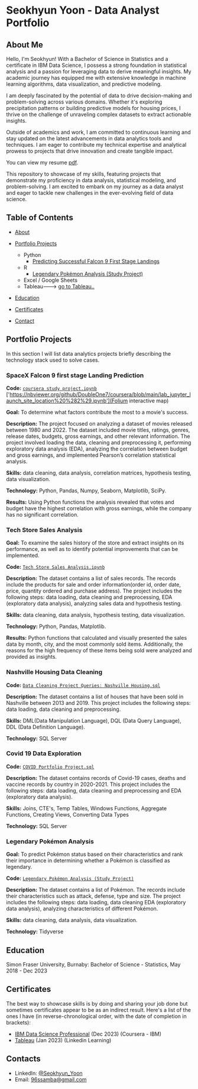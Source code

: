 # Seokhyun Yoon - Data Analyst Portfolio
## About Me
Hello, I'm Seokhyun! With a Bachelor of Science in Statistics and a certificate in IBM Data Science, I possess a strong foundation in statistical analysis and a passion for leveraging data to derive meaningful insights. My academic journey has equipped me with extensive knowledge in machine learning algorithms, data visualization, and predictive modeling.

I am deeply fascinated by the potential of data to drive decision-making and problem-solving across various domains. Whether it's exploring precipitation patterns or building predictive models for housing prices, I thrive on the challenge of unraveling complex datasets to extract actionable insights.

Outside of academics and work, I am committed to continuous learning and stay updated on the latest advancements in data analytics tools and techniques. I am eager to contribute my technical expertise and analytical prowess to projects that drive innovation and create tangible impact.

You can view my resume [pdf](https://github.com/DoubleOne7/Data-Analysis-Portfolio-/blob/main/Seokhyun%20Yoon%20resume.pdf). 

This repository to showcase of my skills, featuring projects that demonstrate my proficiency in data analysis, statistical modeling, and problem-solving. I am excited to embark on my journey as a data analyst and eager to tackle new challenges in the ever-evolving field of data science.


## Table of Contents
- [About](https://github.com/DoubleOne7/Data-Analysis-Portfolio-/blob/main/README.md#about)
- [Portfolio Projects](https://github.com/DoubleOne7/Data-Analysis-Portfolio-/blob/main/README.md#portfolio-projects)
  - Python
    - [Predicting Successful Falcon 9 First Stage Landings](https://github.com/DoubleOne7/coursera/blob/main/coursera-study-project.ipynb)
  - R
    - [Legendary Pokémon Analysis (Study Project)](https://github.com/DoubleOne7/Data-Analysis-Portfolio-#legendary-pok%C3%A9mon-analysis)
  - Excel / Google Sheets
  - Tableau---> [go to Tableau..](https://public.tableau.com/app/profile/tianna.parris)
  


- [Education](https://github.com/DoubleOne7/Data-Analysis-Portfolio-/blob/main/README.md#education)  
- [Certificates](https://github.com/DoubleOne7/Data-Analysis-Portfolio-/blob/main/README.md#certificates)
- [Contact](https://github.com/DoubleOne7/Data-Analysis-Portfolio-/blob/main/README.md#contacts)
## Portfolio Projects
In this section I will list data analytics projects briefly describing the technology stack used to solve cases.

### SpaceX Falcon 9 first stage Landing Prediction
**Code:** [`coursera study project.ipynb`](https://github.com/DoubleOne7/coursera/blob/main/coursera-study-project.ipynb)
          ['https://nbviewer.org/github/DoubleOne7/coursera/blob/main/lab_jupyter_launch_site_location%20%282%29.ipynb'](Folium interactive map)

**Goal:** To determine what factors contribute the most to a movie's success.

**Description:** The project focused on analyzing a dataset of movies released between 1980 and 2022. The dataset included movie titles, ratings, genres, release dates, budgets, gross earnings, and other relevant information. The project involved loading the data, cleaning and preprocessing it, performing exploratory data analysis (EDA), analyzing the correlation between budget and gross earnings, and implemented Pearson’s correlation statistical analysis.

**Skills:** data cleaning, data analysis, correlation matrices, hypothesis testing, data visualization.

**Technology:** Python, Pandas, Numpy, Seaborn, Matplotlib, SciPy.

**Results:** Using Python functions the analysis revealed that votes and budget have the highest correlation with gross earnings, while the company has no significant correlation.

### Tech Store Sales Analysis

**Goal:** To examine the sales history of the store and extract insights on its performance, as well as to identify potential improvements that can be implemented.

**Code:** [`Tech Store Sales Analysis.ipynb`](https://github.com/tiannaparris/PortfolioProjects/blob/main/Tech%20Store%20Sales%20Analysis.ipynb)

**Description:** The dataset contains a list of sales records.  The records include the products for sale and order information(order id, order date, price, quantity ordered and purchase address). The project includes the following steps: data loading, data cleaning and preprocessing, EDA (exploratory data analysis), analyzing sales data and hypothesis testing.

**Skills:** data cleaning, data analysis, hypothesis testing, data visualization.

**Technology:** Python, Pandas, Matplotlib.

**Results:** Python functions that calculated and visually presented the sales data by month, city, and the most commonly sold items. Additionally, the reasons for the high frequency of these items being sold were analyzed and provided as insights.



### Nashville Housing Data Cleaning
**Code:** [`Data Cleaning Project Queries: Nashville Housing.sql`](https://github.com/tiannaparris/PortfolioProjects/blob/main/Data%20Cleaning%20Project%20Queries:%20Nashville%20Housing.sql)

**Description:** The dataset contains a list of houses that have been sold in Nashville between 2013 and 2019. This project includes the following steps: data loading, data cleaning and preprocessing.


**Skills:** DML(Data Manipulation Language), DQL (Data Query Language), DDL (Data Definition Language).

**Technology:** SQL Server


### Covid 19 Data Exploration
**Code:** [`COVID Portfolio Project.sql`](https://github.com/tiannaparris/PortfolioProjects/blob/main/COVID%20Portfolio%20Project.sql)

**Description:** The dataset contains records of Covid-19 cases, deaths and vaccine records by country in 2020-2021. This project includes the following steps: data loading, data cleaning and preprocessing and EDA (exploratory data analysis).

**Skills:** Joins, CTE's, Temp Tables, Windows Functions, Aggregate Functions, Creating Views, Converting Data Types

**Technology:** SQL Server



### Legendary Pokémon Analysis

**Goal:** To predict Pokémon status based on their characteristics and rank their importance in determining whether a Pokémon is classified as legendary.

**Code:** [`Legendary Pokémon Analysis (Study Project)`](https://github.com/tiannaparris/PortfolioProjects/blob/main/Legendary%20Pok%C3%A9mon%20Analysis.ipynb)

**Description:** The dataset contains a list of  Pokémon.  The records include their characteristics such as attack, defense, type and size. The project includes the following steps: data loading, data cleaning EDA (exploratory data analysis), analyzing characteristics of different Pokémon.

**Skills:** data cleaning, data analysis, data visualization.

**Technology:** Tidyverse 





## Education
Simon Fraser University, Burnaby: 
Bachelor of Science - Statistics,
May 2018 - Dec 2023

## Certificates
The best way to showcase skills is by doing and sharing your job done but sometimes certificates appear to be as an indirect result. Here's a list of the ones I have (in reverse-chronological order, with the date of completion in brackets):
- [IBM Data Science Professional](https://www.coursera.org/account/accomplishments/specialization/XQD6FNV9Q5FB) (Dec 2023) (Coursera - IBM)
- [Tableau](https://www.linkedin.com/learning/certificates/814d91fd0c6ab19bb16c9d29fd23fb3a7915ad908637ed0b5ba19f5684ac1dc5) (Jan 2023) (Linkedin Learning)

## Contacts
- LinkedIn: [@Seokhyun_Yoon](https://www.linkedin.com/in/seokhyun-yoon-241a61104/)
- Email: 96ssamba@gmail.com
